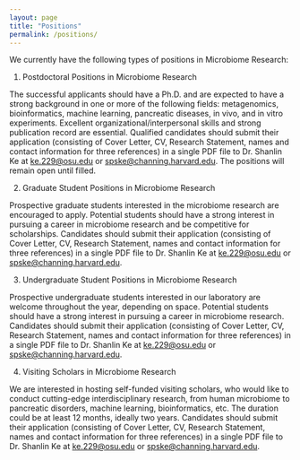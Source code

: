 ```yaml
---
layout: page
title: "Positions"
permalink: /positions/
---
```


We currently have the following types of positions in Microbiome Research:

1. Postdoctoral Positions in Microbiome Research
   
The successful applicants should have a Ph.D. and are expected to have a strong background in one or more of the following fields: metagenomics, bioinformatics, machine learning, pancreatic diseases, in vivo, and in vitro experiments. Excellent organizational/interpersonal skills and strong publication record are essential. Qualified candidates should submit their application (consisting of Cover Letter, CV, Research Statement, names and contact information for three references) in a single PDF file to Dr. Shanlin Ke at ke.229@osu.edu or spske@channing.harvard.edu. The positions will remain open until filled.

2. Graduate Student Positions in Microbiome Research
   
Prospective graduate students interested in the microbiome research are encouraged to apply. Potential students should have a strong interest in pursuing a career in microbiome research and be competitive for scholarships. Candidates should submit their application (consisting of Cover Letter, CV, Research Statement, names and contact information for three references) in a single PDF file to Dr. Shanlin Ke at ke.229@osu.edu or spske@channing.harvard.edu.

3. Undergraduate Student Positions in Microbiome Research
   
Prospective undergraduate students interested in our laboratory are welcome throughout the year, depending on space. Potential students should have a strong interest in pursuing a career in microbiome research. Candidates should submit their application (consisting of Cover Letter, CV, Research Statement, names and contact information for three references) in a single PDF file to Dr. Shanlin Ke at ke.229@osu.edu or spske@channing.harvard.edu.

4. Visiting Scholars in Microbiome Research
   
We are interested in hosting self-funded visiting scholars, who would like to conduct cutting-edge interdisciplinary research, from human microbiome to pancreatic disorders, machine learning, bioinformatics, etc.  The duration could be at least 12 months, ideally two years. Candidates should submit their application (consisting of Cover Letter, CV, Research Statement, names and contact information for three references) in a single PDF file to Dr. Shanlin Ke at ke.229@osu.edu or spske@channing.harvard.edu.

